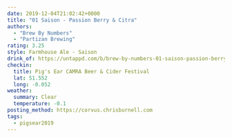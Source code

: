 ```yaml
---
date: 2019-12-04T21:02:42+0000
title: "01 Saison - Passion Berry & Citra"
authors:
  - "Brew By Numbers"
  - "Partizan Brewing"
rating: 3.25
style: Farmhouse Ale - Saison
drink_of: https://untappd.com/b/brew-by-numbers-01-saison-passion-berry-and-citra/3532387
checkin:
  title: Pig's Ear CAMRA Beer & Cider Festival
  lat: 51.552
  long: -0.052
weather:
  summary: Clear
  temperature: -0.1
posting_method: https://corvus.chrisburnell.com
tags:
  - pigsear2019
---
```

